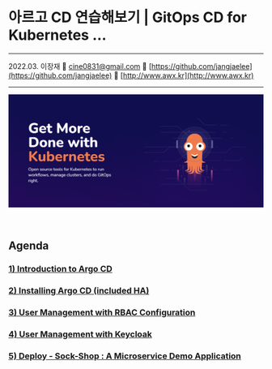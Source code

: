 # 아르고 CD 연습해보기 | GitOps CD for Kubernetes ...

---

2022.03. 이장재    📧 cine0831@gmail.com     📂 [https://github.com/jangjaelee](https://github.com/jangjaelee)    📒 [http://www.awx.kr](http://www.awx.kr)

---

![ArgoCD_wallpapaer_3.png](https://raw.githubusercontent.com/jangjaelee/tutorials-argocd/main/img/ArgoCD_wallpapaer_3.png)

&nbsp;

## Agenda
### [**1) Introduction to Argo CD**](https://github.com/jangjaelee/tutorials-argocd/wiki/1\)-Introduction-to-Argo-CD)
### [**2) Installing Argo CD (included HA)**](https://github.com/jangjaelee/tutorials-argocd/wiki/2\)-Installing-Argo-CD-(included-HA))
### [**3) User Management with RBAC Configuration**](https://github.com/jangjaelee/tutorials-argocd/wiki/3\)-User-Management-with-RBAC-Configuration)
### [**4) User Management with Keycloak**](https://github.com/jangjaelee/tutorials-argocd/wiki/4\)-User-Management-with-Keycloak)
### [**5) Deploy - Sock-Shop : A Microservice Demo Application**](https://github.com/jangjaelee/tutorials-argocd/wiki/5\)-Deploy-a-Sock-Shop\(Microservice-Demo-Application\))
